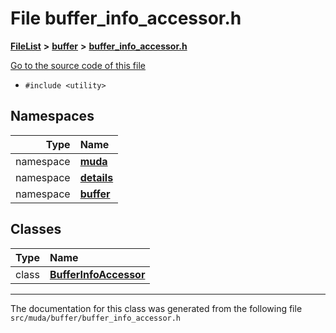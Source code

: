 

# File buffer\_info\_accessor.h



[**FileList**](files.md) **>** [**buffer**](dir_9b44f68c181db0b11e9502e462454d05.md) **>** [**buffer\_info\_accessor.h**](buffer__info__accessor_8h.md)

[Go to the source code of this file](buffer__info__accessor_8h_source.md)



* `#include <utility>`













## Namespaces

| Type | Name |
| ---: | :--- |
| namespace | [**muda**](namespacemuda.md) <br> |
| namespace | [**details**](namespacemuda_1_1details.md) <br> |
| namespace | [**buffer**](namespacemuda_1_1details_1_1buffer.md) <br> |


## Classes

| Type | Name |
| ---: | :--- |
| class | [**BufferInfoAccessor**](classmuda_1_1details_1_1buffer_1_1_buffer_info_accessor.md) <br> |



















































------------------------------
The documentation for this class was generated from the following file `src/muda/buffer/buffer_info_accessor.h`

